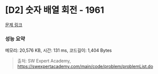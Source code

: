 # [D2] 숫자 배열 회전 - 1961 

[문제 링크](https://swexpertacademy.com/main/code/problem/problemDetail.do?contestProbId=AV5Pq-OKAVYDFAUq) 

### 성능 요약

메모리: 20,576 KB, 시간: 131 ms, 코드길이: 1,404 Bytes



> 출처: SW Expert Academy, https://swexpertacademy.com/main/code/problem/problemList.do